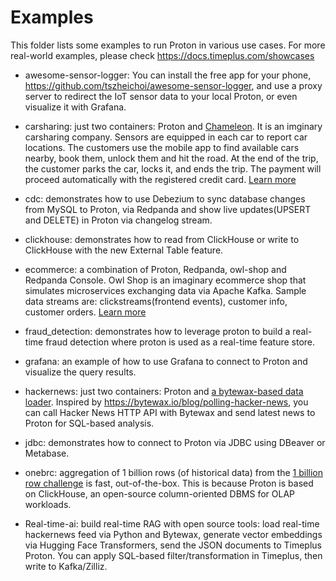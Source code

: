 # Examples

This folder lists some examples to run Proton in various use cases. For more real-world examples, please check https://docs.timeplus.com/showcases

- awesome-sensor-logger: You can install the free app for your phone, https://github.com/tszheichoi/awesome-sensor-logger, and use a proxy server to redirect the IoT sensor data to your local Proton, or even visualize it with Grafana.

- carsharing: just two containers: Proton and [Chameleon](https://github.com/timeplus-io/chameleon). It is an imginary carsharing company. Sensors are equipped in each car to report car locations. The customers use the mobile app to find available cars nearby, book them, unlock them and hit the road. At the end of the trip, the customer parks the car, locks it, and ends the trip. The payment will proceed automatically with the registered credit card. [Learn more](https://docs.timeplus.com/usecases)

- cdc: demonstrates how to use Debezium to sync database changes from MySQL to Proton, via Redpanda and show live updates(UPSERT and DELETE) in Proton via changelog stream.

- clickhouse: demonstrates how to read from ClickHouse or write to ClickHouse with the new External Table feature.

- ecommerce: a combination of Proton, Redpanda, owl-shop and Redpanda Console. Owl Shop is an imaginary ecommerce shop that simulates microservices exchanging data via Apache Kafka. Sample data streams are: clickstreams(frontend events), customer info, customer orders. [Learn more](https://docs.timeplus.com/proton-kafka#tutorial)

- fraud_detection: demonstrates how to leverage proton to build a real-time fraud detection where proton is used as a real-time feature store.

- grafana: an example of how to use Grafana to connect to Proton and visualize the query results.

- hackernews: just two containers: Proton and [a bytewax-based data loader](https://github.com/timeplus-io/proton-python-driver/tree/develop/example/bytewax). Inspired by https://bytewax.io/blog/polling-hacker-news, you can call Hacker News HTTP API with Bytewax and send latest news to Proton for SQL-based analysis.

- jdbc: demonstrates how to connect to Proton via JDBC using DBeaver or Metabase.

- onebrc: aggregation of 1 billion rows (of historical data) from the [1 billion row challenge](https://github.com/gunnarmorling/1brc) is fast, out-of-the-box. This is because Proton is based on ClickHouse, an open-source column-oriented DBMS for OLAP workloads. 

- Real-time-ai: build real-time RAG with open source tools: load real-time hackernews feed via Python and Bytewax, generate vector embeddings via Hugging Face Transformers, send the JSON documents to Timeplus Proton. You can apply SQL-based filter/transformation in Timeplus, then write to Kafka/Zilliz. 
